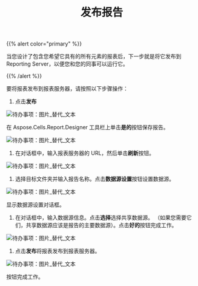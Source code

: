 ﻿---
title: 发布报告
type: docs
weight: 120
url: /zh/reportingservices/publishing-report/
---
{{% alert color="primary" %}} 

当您设计了包含您希望它具有的所有元素的报表后，下一步就是将它发布到 Reporting Server，以便您和您的同事可以运行它。

{{% /alert %}} 

要将报表发布到报表服务器，请按照以下步骤操作：

1. 点击**发布** 

![待办事项：图片_替代_文本](publishing-report_1.png)

在 Aspose.Cells.Report.Designer 工具栏上单击**是的**按钮保存报告。

![待办事项：图片_替代_文本](publishing-report_2.png)




1. 在对话框中，输入报表服务器的 URL，然后单击**刷新**按钮。

![待办事项：图片_替代_文本](publishing-report_3.png)

1. 选择目标文件夹并输入报告名称。点击**数据源设置**按钮设置数据源。

![待办事项：图片_替代_文本](publishing-report_4.png)



显示数据源设置对话框。

1. 在对话框中，输入数据源信息。点击**选择**选择共享数据源。 （如果您需要它们，共享数据源应该是报告的主要数据源）。点击**好的**按钮完成工作。

![待办事项：图片_替代_文本](publishing-report_5.png)

1. 点击**发布**将报表发布到报表服务器。

![待办事项：图片_替代_文本](publishing-report_6.png)



按钮完成工作。
